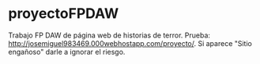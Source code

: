 # proyectoFPDAW
Trabajo FP DAW de página web de historias de terror.
Prueba: http://josemiguel983469.000webhostapp.com/proyecto/.
Si aparece "Sitio engañoso" darle a ignorar el riesgo.
